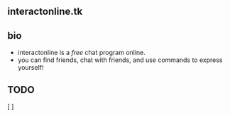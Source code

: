 ## interactonline.tk
## bio
* interactonline is a *free* chat program online.
* you can find friends, chat with friends, and use commands to express yourself!

## TODO 
[ ] 